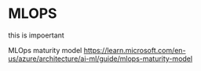 # MLOPS

this is impoertant

MLOps maturity model
https://learn.microsoft.com/en-us/azure/architecture/ai-ml/guide/mlops-maturity-model